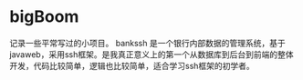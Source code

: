 # bigBoom
记录一些平常写过的小项目。
bankssh 是一个银行内部数据的管理系统，基于javaweb，采用ssh框架。是我真正意义上的第一个从数据库到后台到前端的整体开发，代码比较简单，逻辑也比较简单，适合学习ssh框架的初学者。
